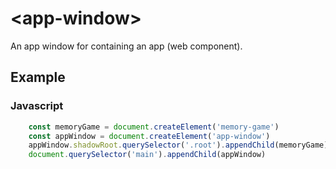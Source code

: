 # &lt;app-window&gt;
An app window for containing an app (web component).

## Example
### Javascript
```javascript
    const memoryGame = document.createElement('memory-game')
    const appWindow = document.createElement('app-window')
    appWindow.shadowRoot.querySelector('.root').appendChild(memoryGame)
    document.querySelector('main').appendChild(appWindow)
```

